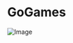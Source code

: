 # GoGames

![[Image](https://github.com/unhappymonday/GoGames/blob/main/img_link.png)](https://unhappymonday.github.io/GoGames/)
